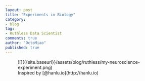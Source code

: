 ```yaml
---
layout: post
title: "Experiments in Biology"
category:
- blog
tag:
- Ruthless Data Scientist
comments: true
author: "OctoMiao"
published: true
---
```






<figure markdown="1">
![]({{site.baseurl}}/assets/blog/ruthless/my-neuroscience-experiment.png)
<figcaption markdown="1">
Inspired by [@hanlu.io](http://hanlu.io)
</figcaption>
</figure>
